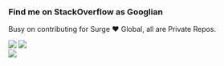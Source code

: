 ### Find me on StackOverflow as Googlian

Busy on contributing for Surge ❤️ Global, all are Private Repos. 

[![](https://img.shields.io/badge/Aslam-passing-dark?style=plastic&logo=github)](#)
[![](https://img.shields.io/twitter/follow/aslamanverse?style=social&logo=twitter)](https://twitter.com/intent/follow?screen_name=aslamanverse)
<br/>
[![](https://img.shields.io/badge/LinkedIn-0077B5?style=for-the-badge&logo=linkedin&logoColor=white)](https://www.linkedin.com/in/aslamanver)

<!--
**aslamanver/aslamanver** is a ✨ _special_ ✨ repository because its `README.md` (this file) appears on your GitHub profile.

Here are some ideas to get you started:

- 🔭 I’m currently working on ...
- 🌱 I’m currently learning ...
- 👯 I’m looking to collaborate on ...
- 🤔 I’m looking for help with ...
- 💬 Ask me about ...
- 📫 How to reach me: ...
- 😄 Pronouns: ...
- ⚡ Fun fact: ...
-->

<!-- <p align="center">
    <a href="https://twitter.com/intent/follow?screen_name=aslamanverse">
        <img src="https://img.shields.io/twitter/follow/aslamanverse?style=social&logo=twitter"
            alt="follow on Twitter"></a>
</p> -->
